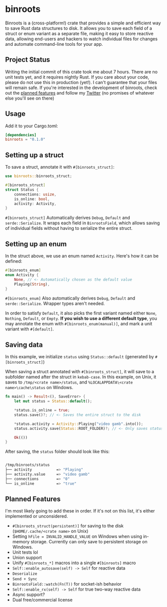 # binroots

Binroots is a (cross-platform!) crate that provides a simple and efficient way to save Rust data structures to disk. It allows you to save each field of a struct or enum variant as a separate file, making it easy to store reactive data, allowing end-users and hackers to watch individual files for changes and automate command-line tools for your app.

## Project Status
Writing the initial commit of this crate took me about 7 hours. There are no unit tests yet, and it requires nightly Rust. If you care about your code, please do not use this in production (yet!). I can't guarantee that your files will remain safe. If you're interested in the development of binroots, check out the [planned features](#planned-features) and follow my [Twitter](https://twitter.com/carterisonline/) (no promises of whatever else you'll see on there)

## Usage

Add it to your Cargo.toml:

```toml
[dependencies]
binroots = "0.1.0"
```

## Setting up a struct

To save a struct, annotate it with `#[binroots_struct]`:

```rust
use binroots::binroots_struct;

#[binroots_struct]
struct Status {
    connections: usize,
    is_online: bool,
    activity: Activity,
}
```

`#[binroots_struct]` Automatically derives `Debug`, `Default` and `serde::Serialize`. It wraps each field in `BinrootsField`, which allows saving of individual fields without having to serialize the entire struct.

## Setting up an enum

In the struct above, we use an enum named `Activity`. Here's how it can be defined:
```rust
#[binroots_enum]
enum Activity {
    None, // <- Automatically chosen as the default value
    Playing(String),
}
```

`#[binroots_enum]` Also automatically derives `Debug`, `Default` and `serde::Serialize`. Wrapper types aren't needed.

In order to satisfy `Default`, it also picks the first variant named either `None`, `Nothing`, `Default`, or `Empty`. **If you wish to use a different default type**, you may annotate the enum with `#[binroots_enum(manual)]`, and mark a unit variant with `#[default]`.


## Saving data

In this example, we initialize `status` using `Status::default` (generated by `#[binroots_struct]`)

When saving a struct annotated with `#[binroots_struct]`, it will save to a subfolder named after the struct in `kebab-case`. In this example, on Unix, it saves to `/tmp/<crate name>/status`, and `%LOCALAPPDATA\<crate name>\cache\status` on Windows.

```rust
fn main() -> Result<(), SaveError> {
    let mut status = Status::default();

    *status.is_online = true;
    status.save()?; // <- Saves the entire struct to the disk

    *status.activity = Activity::Playing("video gamb".into());
    status.activity.save(Status::ROOT_FOLDER)?; // <- Only saves status.activity to the disk

    Ok(())
}
```

After saving, the `status` folder should look like this:

```bash

/tmp/binroots/status
├── activity           => "Playing"
├── activity.value     => "video gamb"
├── connections        => "0"
└── is_online          => "true"
```

<h2 id="planned-features"> Planned Features </h2>

I'm most likely going to add these in order. If it's not on this list, it's either implemented or unconsidered.
- `#[binroots_struct(persistent)]` for saving to the disk (`$HOME/.cache/<crate name>` on Unix)
- Setting `hFile = INVALID_HANDLE_VALUE` on Windows when using in-memory storage. Currently can only save to persistent storage on Windows.
- Unit tests lol
- Union support
- Unify `#[binroots_*]` macros into a single `#[binroots]` macro
- `Self::enable_autosave(self) -> Self` for reactive data
- `Deserialize`
- `Send + Sync`
- `BinrootsField::watch(Fn(T))` for socket-ish behavior
- `Self::enable_rx(self) -> Self` for true two-way reactive data
- Async support?
- Dual free/commercial license